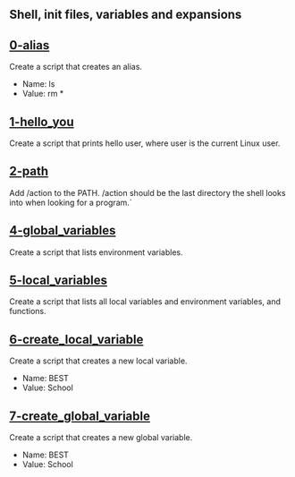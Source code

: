 ## Shell, init files, variables and expansions
 

## [0-alias](102-acrostic)
Create a script that creates an alias.

* Name: ls
* Value: rm *

## [1-hello_you](1-hello_you)
Create a script that prints hello user, where user is the current Linux user.

## [2-path](2-path)
Add /action to the PATH. /action should be the last directory the shell looks into when looking for a program.`

## [4-global_variables](4-global_variables)
Create a script that lists environment variables.

## [5-local_variables](5-local_variables)
Create a script that lists all local variables and environment variables, and functions.

## [6-create_local_variable](6-create_local_variable)
Create a script that creates a new local variable.

* Name: BEST
* Value: School

## [7-create_global_variable](7-create_global_variable)
Create a script that creates a new global  variable.

* Name: BEST
* Value: School
